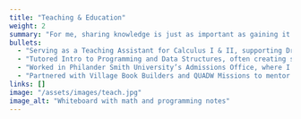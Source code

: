 ```yaml
---
title: "Teaching & Education"
weight: 2
summary: "For me, sharing knowledge is just as important as gaining it. I’ve deepened my own understanding by:"
bullets:
  - "Serving as a Teaching Assistant for Calculus I & II, supporting Dr. Frank James in guiding students through challenging material."
  - "Tutored Intro to Programming and Data Structures, often creating supplementary materials to help students succeed."
  - "Worked in Philander Smith University’s Admissions Office, where I supported international students navigating the transition to higher education."
  - "Partnered with Village Book Builders and QUADW Missions to mentor high school students in Chebosi, Kenya — developing a fun curriculum to strengthen their English through language games"
links: []
image: "/assets/images/teach.jpg"
image_alt: "Whiteboard with math and programming notes"
---
```

